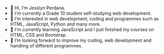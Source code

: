 - 👋 Hi, I’m Jesslyn Perdana.
- 🍱 I'm currently a Grade 10 student self-studying web development.
- 👀 I’m interested in web development, coding and programmes such as HTML, JavaScript, Python and many more.
- 🌱 I'm currently learning JavaScript and I just finished my courses on HTML, CSS and Bootstrap.
- 💞️ I’m looking forward to improve my coding, web development and handling of different programmes.

<!---
jesslynperdana/jesslynperdana is a ✨ special ✨ repository because its `README.md` (this file) appears on your GitHub profile.
You can click the Preview link to take a look at your changes.
--->
